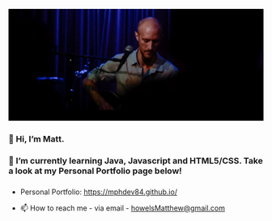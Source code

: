 [![Header](https://github.com/mphDev84/mphDev84/blob/95045ba48a0a0184411afeb1ad4bcc4e076de01d/readme_header3.png "Header")](https://some-url.dev/)

### 👋 Hi, I’m Matt.
### 👀 I’m currently learning Java, Javascript and HTML5/CSS. Take a look at my Personal Portfolio page below!
###

- Personal Portfolio:
https://mphdev84.github.io/

- 📫 How to reach me - via email - howelsMatthew@gmail.com

<!---
mphDev84/mphDev84 is a ✨ special ✨ repository because its `README.md` (this file) appears on your GitHub profile.
You can click the Preview link to take a look at your changes.
--->
